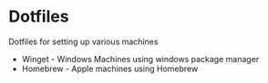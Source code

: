 # Dotfiles
Dotfiles for setting up various machines

- Winget - Windows Machines using windows package manager
- Homebrew - Apple machines using Homebrew
